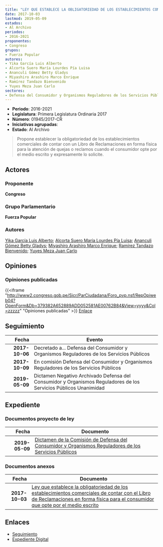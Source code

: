 ```yaml
---
title: "LEY QUE ESTABLECE LA OBLIGATORIEDAD DE LOS ESTABLECIMIENTOS COMERCIALES DE CONTAR CON EL LIBRO DE RECLAMACIONES EN FORMA FÍSICA PARA EL CONSUMIDOR QUE OPTE POR EL MEDIO ESCRITO"
date: 2017-10-03
lastmod: 2019-05-09
estados:
- Al Archivo
periodos:
- 2016-2021
proponentes:
- Congreso
grupos:
- Fuerza Popular
autores:
- Yika García Luis Alberto
- Alcorta Suero María Lourdes Pía Luisa
- Ananculi Gómez Betty Gladys
- Miyashiro Arashiro Marco Enrique
- Ramírez Tandazo Bienvenido
- Yuyes Meza Juan Carlo
sectores:
- Defensa del Consumidor y Organismos Reguladores de los Servicios Públicos
---
```

- **Periodo**: 2016-2021
- **Legislatura**: Primera Legislatura Ordinaria 2017
- **Número**: 01945/2017-CR
- **Iniciativas agrupadas**: 
- **Estado**: Al Archivo

> Propone establecer la obligatoriedad de los establecimientos comerciales de contar con un Libro de Reclamaciones en forma física para la atención de quejas o reclamos cuando el consumidor opte por el medio escrito y expresamente lo solicite.


## Actores

### Proponente

**Congreso**

### Grupo Parlamentario

**Fuerza Popular**

### Autores

[Yika García Luis Alberto](mailto:mailto:lyika@congreso.gob.pe); [Alcorta Suero María Lourdes Pía Luisa](mailto:mailto:lalcorta@congreso.gob.pe); [Ananculi Gómez Betty Gladys](mailto:mailto:bananculi@congreso.gob.pe); [Miyashiro Arashiro Marco Enrique](mailto:mailto:mmiyashiro@congreso.gob.pe); [Ramírez Tandazo Bienvenido](mailto:mailto:bramirez@congreso.gob.pe); [Yuyes Meza Juan Carlo](mailto:mailto:jyuyes@congreso.gob.pe)

## Opiniones

### Opiniones publicadas

{{<iframe "http://www2.congreso.gob.pe/Sicr/ParCiudadana/Foro_pvp.nsf/RepOpiweb04?OpenForm&Db=379382A652889ADD052581AE00762B84&View=yyyy&Col=zzzzz" "Opiniones publicadas" >}}
[Enlace](http://www2.congreso.gob.pe/Sicr/ParCiudadana/Foro_pvp.nsf/RepOpiweb04?OpenForm&Db=379382A652889ADD052581AE00762B84&View=yyyy&Col=zzzzz)


## Seguimiento

| Fecha | Evento |
|------:|--------|
| **2017-10-06** | Decretado a... Defensa del Consumidor y Organismos Reguladores de los Servicios Públicos |
| **2017-10-09** | En comisión Defensa del Consumidor y Organismos Reguladores de los Servicios Públicos |
| **2019-05-09** | Dictamen Negativo Archivado Defensa del Consumidor y Organismos Reguladores de los Servicios Públicos Unanimidad |

## Expediente

### Documentos proyecto de ley

| Fecha | Documento |
|------:|-----------|
| **2019-05-09** | [Dictamen de la Comisión de Defensa del Consumidor y Organismos Reguladores de los Servicios Públicos](http://www.leyes.congreso.gob.pe/Documentos/2016_2021/Dictamenes/Proyectos_de_Ley/01945DC06MAY20190509.pdf) |

### Documentos anexos

| Fecha | Documento |
|------:|-----------|
| **2017-10-03** | [Ley que establece la obligatoriedad de los establecimientos comerciales de contar con el Libro de Reclamaciones en forma física para el consumidor que opte por el medio escrito](http://www.leyes.congreso.gob.pe/Documentos/2016_2021/Proyectos_de_Ley_y_de_Resoluciones_Legislativas/PL01945_20171003.pdf) |

## Enlaces

- [Seguimiento](http://www2.congreso.gob.pe/Sicr/TraDocEstProc/CLProLey2016.nsf/f7fff46988ca05b1052578e100829cc7/443ed46f00208dff052581ae006d6e57?OpenDocument)
- [Expediente Digital](http://www2.congreso.gob.pe/Sicr/TraDocEstProc/CLProLey2016.nsf/f7fff46988ca05b1052578e100829cc7/443ed46f00208dff052581ae006d6e57?OpenDocument&Click=05257FB7005EB655.eb71d0cf91d8294e05256cdf006b5706/$Body/0.1C6C)

